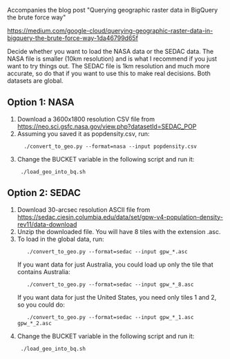 Accompanies the blog post  "Querying geographic raster data in BigQuery the brute force way"

https://medium.com/google-cloud/querying-geographic-raster-data-in-bigquery-the-brute-force-way-1da46799d65f


Decide whether you want to load the NASA data or the SEDAC data.
The NASA file is smaller (10km resolution) and is what I recommend if you just want to try things out. The SEDAC file is 1km resolution and much more accurate, so do that if you want to use this to make real decisions.
Both datasets are global.

## Option 1: NASA

1. Download a 3600x1800 resolution CSV file from https://neo.sci.gsfc.nasa.gov/view.php?datasetId=SEDAC_POP
2. Assuming you saved it as popdensity.csv, run:
    ```
      ./convert_to_geo.py --format=nasa --input popdensity.csv
    ```
3. Change the BUCKET variable in the following script and run it:
     ```
      ./load_geo_into_bq.sh
    ```
    
## Option 2: SEDAC
1. Download 30-arcsec resolution ASCII file from https://sedac.ciesin.columbia.edu/data/set/gpw-v4-population-density-rev11/data-download
2. Unzip the downloaded file. You will have 8 tiles with the extension .asc.
3. To load in the global data, run:
    ```
       ./convert_to_geo.py --format=sedac --input gpw_*.asc
    ```
    If you want data for just Australia, you could load up only the tile that contains Australia:
    ```
       ./convert_to_geo.py --format=sedac --input gpw_*_8.asc
    ```
    If you want data for just the United States, you need only tiles 1 and 2, so you could do:
    ```
       ./convert_to_geo.py --format=sedac --input gpw_*_1.asc gpw_*_2.asc
    ```   
 4. Change the BUCKET variable in the following script and run it:
     ```
      ./load_geo_into_bq.sh
    ```   
  
